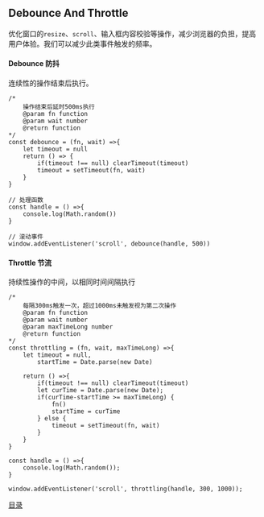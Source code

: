 ## Debounce And Throttle

优化窗口的`resize`、`scroll`、输入框内容校验等操作，减少浏览器的负担，提高用户体验。我们可以减少此类事件触发的频率。

#### Debounce 防抖
连续性的操作结束后执行。

~~~
/*
    操作结束后延时500ms执行
    @param fn function
    @param wait number
    @return function
*/
const debounce = (fn, wait) =>{
    let timeout = null
    return () => {
        if(timeout !== null) clearTimeout(timeout)
        timeout = setTimeout(fn, wait)
    }
}

// 处理函数
const handle = () =>{
    console.log(Math.random())
}

// 滚动事件
window.addEventListener('scroll', debounce(handle, 500))
~~~

#### Throttle 节流
持续性操作的中间，以相同时间间隔执行

~~~
/*
    每隔300ms触发一次，超过1000ms未触发视为第二次操作
    @param fn function
    @param wait number
    @param maxTimeLong number
    @return function
*/
const throttling = (fn, wait, maxTimeLong) =>{
    let timeout = null,
        startTime = Date.parse(new Date)

    return () =>{
        if(timeout !== null) clearTimeout(timeout)
        let curTime = Date.parse(new Date);
        if(curTime-startTime >= maxTimeLong) {
            fn()
            startTime = curTime
        } else {
            timeout = setTimeout(fn, wait)
        }
    }
}

const handle = () =>{
    console.log(Math.random());
}

window.addEventListener('scroll', throttling(handle, 300, 1000));
~~~
[目录](https://github.com/beverle-y/note)
